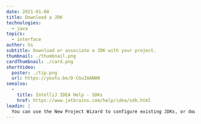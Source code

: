 ```yaml
---
date: 2021-01-08
title: Download a JDK
technologies:
  - java
topics:
  - interface
author: hs
subtitle: Download or associate a JDK with your project.
thumbnail: ./thumbnail.png
cardThumbnail: ./card.png
shortVideo:
  poster: ./tip.png
  url: https://youtu.be/D-CGuIAANW0
seealso:
  - 
    title: IntelliJ IDEA Help - SDKs
    href: https://www.jetbrains.com/help/idea/sdk.html
leadin: |
  You can use the New Project Wizard to configure existing JDKs, or download new ones from different vendors.
---
```


